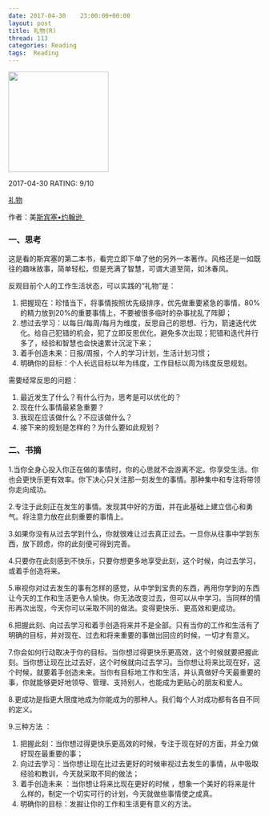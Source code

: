 ```yaml
---
date: 2017-04-30    23:00:00+00:00
layout: post
title: 礼物(R)
thread: 113
categories: Reading
tags:  Reading
---
```


<img src="https://images-cn.ssl-images-amazon.com/images/I/51RCH1FUBeL.jpg" width="200" />

2017-04-30 RATING:  9/10

[礼物][1]

作者：美[斯宾塞•约翰逊 ][2]

### 一、思考
这是看的斯宾塞的第二本书，看完立即下单了他的另外一本著作。风格还是一如既往的趣味故事，简单轻松，但是充满了智慧，可谓大道至简，如沐春风。

反观目前个人的工作生活状态，可以实践的“礼物”是：
1. 把握现在：珍惜当下，将事情按照优先级排序，优先做重要紧急的事情，80%的精力放到20%的重要事情上，不要被很多临时的杂事扰乱了阵脚；
2. 想过去学习：以每日/每周/每月为维度，反思自己的思想、行为，箭速迭代优化。给自己犯错的机会，犯了立即反思优化，避免多次出现；犯错和迭代并行多了，经验和智慧也会快速累计沉淀下来；
3. 着手创造未来：日报/周报，个人的学习计划，生活计划习惯；
4. 明确你的目标：个人长远目标以年为纬度，工作目标以周为纬度反思规划。

需要经常反思的问题：
1. 最近发生了什么？有什么行为，思考是可以优化的？
2. 现在什么事情最紧急重要？
3. 我现在应该做什么？不应该做什么？
4. 接下来的规划是怎样的？为什么要如此规划？

### 二、书摘

1.当你全身心投入你正在做的事情时，你的心思就不会游离不定。你享受生活。你也会更快乐更有效率。你下决心只关注那一刻发生的事情。那种集中和专注将带领你走向成功。
  
2.专注于此刻正在发生的事情。发现其中好的方面，并在此基础上建立信心和勇气。将注意力放在此刻重要的事情上。

3.如果你没有从过去学到什么，你就很难让过去真正过去。一旦你从往事中学到东西，放下顾虑，你的此刻便可得到完善。

4.只要你在此刻感到不快乐，只要你想更多地享受此刻，这个时候，向过去学习，或着手创造将来。

5.审视你对过去发生的事有怎样的感觉，从中学到宝贵的东西，再用你学到的东西让今天的工作和生活更令人愉快。你无法改变过去，但可以从中学习。当同样的情形再次出现，今天你可以采取不同的做法。变得更快乐、更高效和更成功。

6.把握此刻、向过去学习和着手创造将来并不是全部。只有当你的工作和生活有了明确的目标，并对现在、过去和将来重要的事做出回应的时候，一切才有意义。

7.你会如何行动取决于你的目标。当你想过得更快乐更高效，这个时候就要把握此刻。当你想让现在比过去好，这个时候就向过去学习。当你想让将来比现在好，这个时候，就要着手创造未来。当你有目标地工作和生活，并认真做好今天最重要的事，你就能够更好地领导、管理、支持别人，也能成为更贴心的朋友和爱人。

8.更成功是指更大限度地成为你能成为的那种人。我们每个人对成功都有各自不同的定义。

9.三种方法 ：
1. 把握此刻：当你想过得更快乐更高效的时候，专注于现在好的方面，并全力做好现在最重要的事；
2.  向过去学习：当你想让现在比过去更好的时候审视过去发生的事情，从中吸取经验和教训，今天就采取不同的做法；	
3.  着手创造未来 ：当你想让将来比现在更好的时候 ，想象一个美好的将来是什么样的，制定一个切实可行的计划，今天就做些事情使之成真。
4.   明确你的目标：发掘让你的工作和生活更有意义的方法。
































[1]:	https://www.amazon.cn/%E5%9B%BE%E4%B9%A6/dp/B00B4L6UQC
[2]:	%E4%B8%89%E8%8A%82%E8%AF%BE